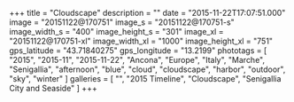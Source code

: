 +++
title = "Cloudscape"
description = ""
date = "2015-11-22T17:07:51.000"
image = "20151122@170751"
image_s = "20151122@170751-s"
image_width_s = "400"
image_height_s = "301"
image_xl = "20151122@170751-xl"
image_width_xl = "1000"
image_height_xl = "751"
gps_latitude = "43.71840275"
gps_longitude = "13.2199"
phototags = [ "2015", "2015-11", "2015-11-22", "Ancona", "Europe", "Italy", "Marche", "Senigallia", "afternoon", "blue", "cloud", "cloudscape", "harbor", "outdoor", "sky", "winter" ]
galleries = [ "", "2015 Timeline", "Cloudscape", "Senigallia City and Seaside" ]
+++
